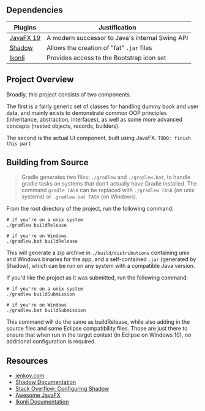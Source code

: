 ## Dependencies

| Plugins                                           | Justification                                    |
|---------------------------------------------------|--------------------------------------------------|
| [JavaFX 19](https://openjfx.io/)                  | A modern successor to Java's internal Swing API  |
| [Shadow](https://github.com/johnrengelman/shadow) | Allows the creation of "fat" `.jar` files        |
| [Ikonli](https://github.com/kordamp/ikonli)       | Provides access to the Bootstrap icon set        |

## Project Overview

Broadly, this project consists of two components.

The first is a fairly generic set of classes for handling dummy book and
user data, and mainly exists to demonstrate common OOP principles
(inheritance, abstraction, interfaces), as well as some more advanced
concepts (nested objects, records, builders).

The second is the actual UI component, built using JavaFX.
`TODO: finish this part`

## Building from Source

> Gradle generates two files: `./gradlew` and `./gradlew.bat`, to handle
> gradle tasks on systems that don't actually have Gradle installed. The
> command `gradle TASK` can be replaced with `./gradlew TASK` (on unix
> systems) or `.gradlew.bat TASK` (on Windows).

From the root directory of the project, run the following command:

``` shell
# if you're on a unix system
./gradlew buildRelease

# if you're on Windows
./gradlew.bat buildRelease
```

This will generate a zip archive in `./build/distributions` containing
unix and Windows binaries for the app, and a self-contained `.jar`
(generated by Shadow), which can be run on any system with a compatible
Java version.

If you'd like the project as it was submitted, run the following
command:

``` shell
# if you're on a unix system
./gradlew buildSubmission

# if you're on Windows
./gradlew.bat buildSubmission
```

This command will do the same as buildRelease, while also adding in the
source files and some Eclipse compatibility files. Those are just there
to ensure that when run in the target context (in Eclipse on Windows
10), no additional configuration is required.

## Resources

- [jenkov.com](https://jenkov/com/tutorials/javafx/index.html)
- [Shadow Documentation](https://imperceptiblethoughts/com/shadow/)
- [Stack Overflow: Configuring
  Shadow](https://stackoverflow.com/a/70864141)
- [Awesome JavaFX](https://github.com/mhrimaz/AwesomeJavaFX)
- [Ikonli Documentation](https://kordamp.org/ikonli/#_introduction)
